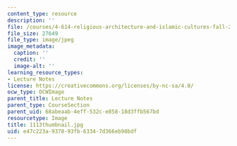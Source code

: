 ```yaml
---
content_type: resource
description: ''
file: /courses/4-614-religious-architecture-and-islamic-cultures-fall-2002/e47c223a937893fb63347d366eb98bdf_1113thumbnail.jpg
file_size: 27649
file_type: image/jpeg
image_metadata:
  caption: ''
  credit: ''
  image-alt: ''
learning_resource_types:
- Lecture Notes
license: https://creativecommons.org/licenses/by-nc-sa/4.0/
ocw_type: OCWImage
parent_title: Lecture Notes
parent_type: CourseSection
parent_uid: 68abeaab-4eff-532c-e858-18d3ffb567bd
resourcetype: Image
title: 1113thumbnail.jpg
uid: e47c223a-9378-93fb-6334-7d366eb98bdf
---
```

